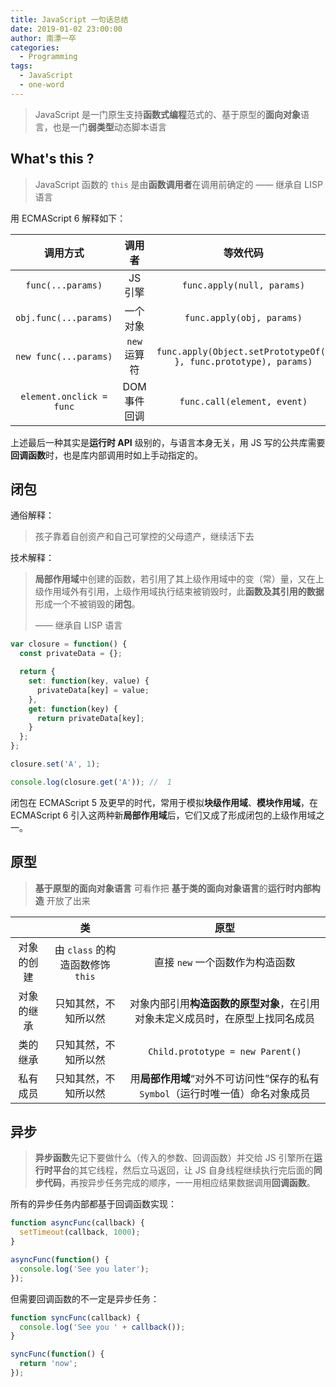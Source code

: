 ```yaml
---
title: JavaScript 一句话总结
date: 2019-01-02 23:00:00
author: 南漂一卒
categories:
  - Programming
tags:
  - JavaScript
  - one-word
---
```


> JavaScript 是一门原生支持**函数式编程**范式的、基于原型的**面向对象**语言，也是一门**弱类型**动态脚本语言

## What's this ?

> JavaScript 函数的 `this` 是由**函数调用者**在调用前确定的 —— 继承自 LISP 语言

用 ECMAScript 6 解释如下：

|         调用方式         |    调用者    |                             等效代码                             |
| :----------------------: | :----------: | :--------------------------------------------------------------: |
|    `func(...params)`     |   JS 引擎    |                    `func.apply(null, params)`                    |
|  `obj.func(...params)`   |   一个对象   |                    `func.apply(obj, params)`                     |
|  `new func(...params)`   | `new` 运算符 | `func.apply(Object.setPrototypeOf({ }, func.prototype), params)` |
| `element.onclick = func` | DOM 事件回调 |                   `func.call(element, event)`                    |

上述最后一种其实是**运行时 API** 级别的，与语言本身无关，用 JS 写的公共库需要**回调函数**时，也是库内部调用时如上手动指定的。

## 闭包

通俗解释：

> 孩子靠着自创资产和自己可掌控的父母遗产，继续活下去

技术解释：

> **局部作用域**中创建的函数，若引用了其上级作用域中的变（常）量，又在上级作用域外有引用，上级作用域执行结束被销毁时，此**函数及其引用的数据**形成一个不被销毁的**闭包**。
>
> —— 继承自 LISP 语言

```javascript
var closure = function() {
  const privateData = {};

  return {
    set: function(key, value) {
      privateData[key] = value;
    },
    get: function(key) {
      return privateData[key];
    }
  };
};

closure.set('A', 1);

console.log(closure.get('A')); //  1
```

闭包在 ECMAScript 5 及更早的时代，常用于模拟**块级作用域**、**模块作用域**，在 ECMAScript 6 引入这两种新**局部作用域**后，它们又成了形成闭包的上级作用域之一。

## 原型

> **基于原型的面向对象语言** 可看作把 **基于类的面向对象语言**的**运行时内部构造** 开放了出来

|            |                类                |                                      原型                                       |
| :--------: | :------------------------------: | :-----------------------------------------------------------------------------: |
| 对象的创建 | 由 `class` 的构造函数修饰 `this` |                         直接 `new` 一个函数作为构造函数                         |
| 对象的继承 |       只知其然，不知所以然       | 对象内部引用**构造函数的原型对象**，在引用对象未定义成员时，在原型上找同名成员  |
|  类的继承  |       只知其然，不知所以然       |                        `Child.prototype = new Parent()`                         |
|  私有成员  |       只知其然，不知所以然       | 用**局部作用域**“对外不可访问性”保存的私有 `Symbol`（运行时唯一值）命名对象成员 |

## 异步

> **异步函数**先记下要做什么（传入的参数、回调函数）并交给 JS 引擎所在**运行时平台**的其它线程，然后立马返回，让 JS 自身线程继续执行完后面的**同步代码**，再按异步任务完成的顺序，一一用相应结果数据调用**回调函数**。

所有的异步任务内部都基于回调函数实现：

```javascript
function asyncFunc(callback) {
  setTimeout(callback, 1000);
}

asyncFunc(function() {
  console.log('See you later');
});
```

但需要回调函数的不一定是异步任务：

```javascript
function syncFunc(callback) {
  console.log('See you ' + callback());
}

syncFunc(function() {
  return 'now';
});
```
